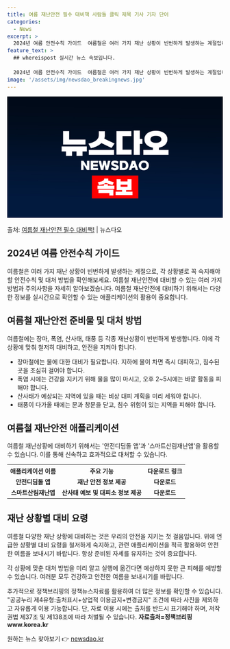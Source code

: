 ```yaml
---
title: 여름 재난안전 필수 대비책 사람들 클릭 제목 기사 기자 단어
categories:
  - News
excerpt: >
  2024년 여름 안전수칙 가이드  여름철은 여러 가지 재난 상황이 빈번하게 발생하는 계절입니다. 이번 블로그…
feature_text: >
  ## whereispost 실시간 뉴스 속보입니다.

  2024년 여름 안전수칙 가이드  여름철은 여러 가지 재난 상황이 빈번하게 발생하는 계절입니다. 이번 블로그…
image: '/assets/img/newsdao_breakingnews.jpg'
---
```


![뉴스다오 속보](/assets/img/newsdao_breakingnews.jpg)

<p>출처: <a href="https://newsdao.kr/4442" rel="dofollow">여름철 재난안전 필수 대비책!</a> | 뉴스다오</p>

<h2 data-ke-size="size26">2024년 여름 안전수칙 가이드</h2>
<p data-ke-size="size16">여름철은 여러 가지 재난 상황이 빈번하게 발생하는 계절으로, 각 상황별로 꼭 숙지해야 할 안전수칙 및 대처 방법을 확인해보세요. 여름철 재난안전에 대비할 수 있는 여러 가지 방법과 주의사항을 자세히 알아보겠습니다. 여름철 재난안전에 대비하기 위해서는 다양한 정보를 실시간으로 확인할 수 있는 애플리케이션의 활용이 중요합니다.</p>

<h2 data-ke-size="size24">여름철 재난안전 준비물 및 대처 방법</h2>
<p data-ke-size="size16">여름철에는 장마, 폭염, 산사태, 태풍 등 각종 재난상황이 빈번하게 발생합니다. 이에 각 상황에 맞춰 철저히 대비하고, 안전을 지켜야 합니다. </p>

<ul>
    <li>장마철에는 물에 대한 대비가 필요합니다. 지하에 물이 차면 즉시 대피하고, 침수된 곳을 조심히 걸어야 합니다.</li>
    <li>폭염 시에는 건강을 지키기 위해 물을 많이 마시고, 오후 2~5시에는 바깥 활동을 피해야 합니다.</li>
    <li>산사태가 예상되는 지역에 있을 때는 비상 대피 계획을 미리 세워야 합니다.</li>
    <li>태풍이 다가올 때에는 문과 창문을 닫고, 침수 위험이 있는 지역을 피해야 합니다.</li>
</ul>

<h2 data-ke-size="size24">여름철 재난안전 애플리케이션</h2>
<p data-ke-size="size16">여름철 재난상황에 대비하기 위해서는 '안전디딤돌 앱'과 '스마트산림재난앱'을 활용할 수 있습니다. 이를 통해 신속하고 효과적으로 대처할 수 있습니다. </p>

<table>
  <tr>
    <th><b>애플리케이션 이름</b></th>
    <th><b>주요 기능</b></th>
    <th><b>다운로드 링크</b></th>
  </tr>
  <tr>
    <td style="text-align: center; height: 17px;"><b>안전디딤돌 앱</b></td>
    <td style="text-align: center; height: 17px;"><b>재난 안전 정보 제공</b></td>
    <td style="text-align: center; height: 17px;"><b>다운로드</b></td>
  </tr>
  <tr>
    <td style="text-align: center; height: 17px;"><b>스마트산림재난앱</b></td>
    <td style="text-align: center; height: 17px;"><b>산사태 예보 및 대피소 정보 제공</b></td>
    <td style="text-align: center; height: 17px;"><b>다운로드</b></td>
  </tr>
</table>

<h2 data-ke-size="size24">재난 상황별 대비 요령</h2>
<p data-ke-size="size16">여름철 다양한 재난 상황에 대비하는 것은 우리의 안전을 지키는 첫 걸음입니다. 위에 언급한 상황별 대비 요령을 철저하게 숙지하고, 관련 애플리케이션을 적극 활용하여 안전한 여름을 보내시기 바랍니다. 항상 준비된 자세를 유지하는 것이 중요합니다. </p>

<p data-ke-size="size16">각 상황에 맞춘 대처 방법을 미리 알고 실행에 옮긴다면 예상하지 못한 큰 피해를 예방할 수 있습니다. 여러분 모두 건강하고 안전한 여름을 보내시기를 바랍니다. </p>

<p data-ke-size="size16">추가적으로 정책브리핑의 정책뉴스자료를 활용하여 더 많은 정보를 확인할 수 있습니다. "공공누리 제4유형:출처표시+상업적 이용금지+변경금지" 조건에 따라 사진을 제외하고 자유롭게 이용 가능합니다. 단, 자료 이용 시에는 출처를 반드시 표기해야 하며, 저작권법 제37조 및 제138조에 따라 처벌될 수 있습니다. <b>자료출처=정책브리핑 www.korea.kr</b></p>

<p data-ke-size="size16"></p> 

원하는 뉴스 찾아보기 👉 <a href="https://newsdao.kr" rel="dofollow">newsdao.kr</a>


